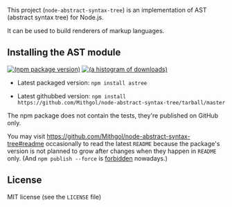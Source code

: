 This project (`node-abstract-syntax-tree`) is an implementation of AST (abstract syntax tree) for Node.js.

It can be used to build renderers of markup languages.

## Installing the AST module

[![(npm package version)](https://nodei.co/npm/astree.png?downloads=true)](https://npmjs.org/package/astree) [![(a histogram of downloads)](https://nodei.co/npm-dl/astree.png?months=3)](https://npmjs.org/package/astree)

* Latest packaged version: `npm install astree`

* Latest githubbed version: `npm install https://github.com/Mithgol/node-abstract-syntax-tree/tarball/master`

The npm package does not contain the tests, they're published on GitHub only.

You may visit https://github.com/Mithgol/node-abstract-syntax-tree#readme occasionally to read the latest `README` because the package's version is not planned to grow after changes when they happen in `README` only. (And `npm publish --force` is [forbidden](http://blog.npmjs.org/post/77758351673/no-more-npm-publish-f) nowadays.)

## License

MIT license (see the `LICENSE` file)